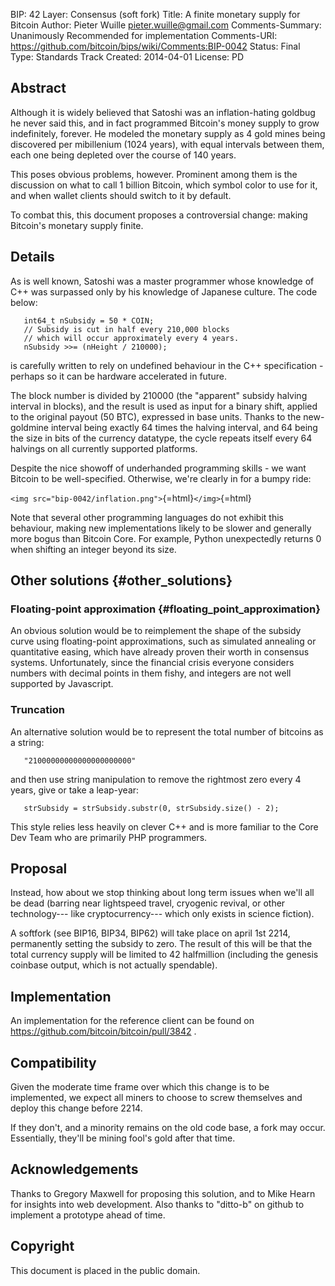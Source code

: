 BIP: 42
Layer: Consensus (soft fork)
Title: A finite monetary supply for Bitcoin
Author: Pieter Wuille <pieter.wuille@gmail.com>
Comments-Summary: Unanimously Recommended for implementation
Comments-URI: https://github.com/bitcoin/bips/wiki/Comments:BIP-0042
Status: Final
Type: Standards Track
Created: 2014-04-01
License: PD

## Abstract

Although it is widely believed that Satoshi was an inflation-hating
goldbug he never said this, and in fact programmed Bitcoin\'s money
supply to grow indefinitely, forever. He modeled the monetary supply as
4 gold mines being discovered per mibillenium (1024 years), with equal
intervals between them, each one being depleted over the course of 140
years.

This poses obvious problems, however. Prominent among them is the
discussion on what to call 1 billion Bitcoin, which symbol color to use
for it, and when wallet clients should switch to it by default.

To combat this, this document proposes a controversial change: making
Bitcoin\'s monetary supply finite.

## Details

As is well known, Satoshi was a master programmer whose knowledge of C++
was surpassed only by his knowledge of Japanese culture. The code below:

`   int64_t nSubsidy = 50 * COIN;`\
`   // Subsidy is cut in half every 210,000 blocks`\
`   // which will occur approximately every 4 years.`\
`   nSubsidy >>= (nHeight / 210000);`

is carefully written to rely on undefined behaviour in the C++
specification - perhaps so it can be hardware accelerated in future.

The block number is divided by 210000 (the \"apparent\" subsidy halving
interval in blocks), and the result is used as input for a binary shift,
applied to the original payout (50 BTC), expressed in base units. Thanks
to the new-goldmine interval being exactly 64 times the halving
interval, and 64 being the size in bits of the currency datatype, the
cycle repeats itself every 64 halvings on all currently supported
platforms.

Despite the nice showoff of underhanded programming skills - we want
Bitcoin to be well-specified. Otherwise, we\'re clearly in for a bumpy
ride:

`<img src="bip-0042/inflation.png">`{=html}`</img>`{=html}

Note that several other programming languages do not exhibit this
behaviour, making new implementations likely to be slower and generally
more bogus than Bitcoin Core. For example, Python unexpectedly returns 0
when shifting an integer beyond its size.

## Other solutions {#other_solutions}

### Floating-point approximation {#floating_point_approximation}

An obvious solution would be to reimplement the shape of the subsidy
curve using floating-point approximations, such as simulated annealing
or quantitative easing, which have already proven their worth in
consensus systems. Unfortunately, since the financial crisis everyone
considers numbers with decimal points in them fishy, and integers are
not well supported by Javascript.

### Truncation

An alternative solution would be to represent the total number of
bitcoins as a string:

`   "21000000000000000000000"`

and then use string manipulation to remove the rightmost zero every 4
years, give or take a leap-year:

`   strSubsidy = strSubsidy.substr(0, strSubsidy.size() - 2);`

This style relies less heavily on clever C++ and is more familiar to the
Core Dev Team who are primarily PHP programmers.

## Proposal

Instead, how about we stop thinking about long term issues when we\'ll
all be dead (barring near lightspeed travel, cryogenic revival, or other
technology--- like cryptocurrency--- which only exists in science
fiction).

A softfork (see BIP16, BIP34, BIP62) will take place on april 1st 2214,
permanently setting the subsidy to zero. The result of this will be that
the total currency supply will be limited to 42 halfmillion (including
the genesis coinbase output, which is not actually spendable).

## Implementation

An implementation for the reference client can be found on
<https://github.com/bitcoin/bitcoin/pull/3842> .

## Compatibility

Given the moderate time frame over which this change is to be
implemented, we expect all miners to choose to screw themselves and
deploy this change before 2214.

If they don\'t, and a minority remains on the old code base, a fork may
occur. Essentially, they\'ll be mining fool\'s gold after that time.

## Acknowledgements

Thanks to Gregory Maxwell for proposing this solution, and to Mike Hearn
for insights into web development. Also thanks to \"ditto-b\" on github
to implement a prototype ahead of time.

## Copyright

This document is placed in the public domain.
